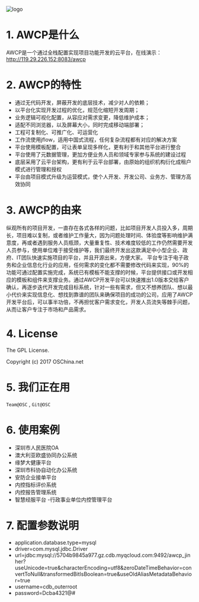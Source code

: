 ﻿![logo](https://static.oschina.net/uploads/space/2017/0325/120649_pqfj_13428.png)

# 1. AWCP是什么

AWCP是一个通过全栈配置实现项目功能开发的云平台，在线演示：http://119.29.226.152:8083/awcp

# 2. AWCP的特性

- 通过无代码开发，屏蔽开发的底层技术，减少对人的依赖；
- 以平台化实现开发过程的优化，规范化缩短开发周期；
- 业务逻辑可视化配置，从容应对需求变更，降低维护成本；
- 适配不同浏览器，以及屏幕大小，同时完成移动端部署；
- 工程可复制化、可推广化、可运营化
- 工作流使用jflow，适用中国式流程，任何复杂流程都有对应的解决方案
- 平台使用模板配置，可让表单呈现多样化，更有利于和其他平台进行整合
- 平台使用了元数据管理，更加方便业务人员和领域专家参与系统的建设过程
- 底层采用了云平台架构，更有利于云平台部署，由原始的组织机构衍化成租户模式进行管理和授权
- 平台由项目模式升级为运营模式，使个人开发、开发公司、业务方、管理方高效协同



# 3. AWCP的由来

纵观所有的项目开发，一直存在各式各样的问题，比如项目开发人员投入多，周期长，项目难以复制，或者维护工作量大，因为问题处理时间、体验度等影响维护满意度，再或者遇到服务人员瓶颈，大量重复性、技术难度较低的工作仍然需要开发人员参与，使用单位难于接受维护等，我们最终开发出这款满足中小型企业、政府、IT团队快速实施项目的平台，并且开源出来，方便大家。
    平台专注于电子政务和企业信息化行业的应用，任何需求的变化都不需要修改代码来实现，90%的功能可通过配置实施完成，系统已有模板不能支撑的时候，平台提供接口或开发相应的模板和组件来支撑业务。通过AWCP开发平台可以快速推出1.0版本交给客户确认，再逐步迭代开发完成目标系统，针对一些有需求，但又不想养团队、想以最小代价来实现信息化、想找到靠谱的团队来确保项目的成功的公司，应用了AWCP开发平台后，可以事半功倍，不再担忧客户需求变化，开发人员流失等棘手问题，从而让客户专注于市场和产品需求。

# 4. License

The GPL License.

Copyright (c) 2017 OSChina.net

# 5. 我们正在用

`Team@OSC` , `Git@OSC`

# 6. 使用案例
- 深圳市人民医院OA
- 澳大利亚欧盛协同办公系统
- 缘梦大健康平台
- 深圳市科协自动化办公系统
- 安防企业接单平台
- 内控指标评价系统
- 内控报告管理系统
- 智慧经服平台
-行政事业单位内控管理平台



# 7. 配置参数说明
- application.database.type=mysql
- driver=com.mysql.jdbc.Driver
- url=jdbc:mysql://5704b9845a977.gz.cdb.myqcloud.com:9492/awcp_jinher?useUnicode=true&characterEncoding=utf8&zeroDateTimeBehavior=convertToNull&transformedBitIsBoolean=true&useOldAliasMetadataBehavior=true
- username=cdb_outerroot
- password=Dcba4321@#

